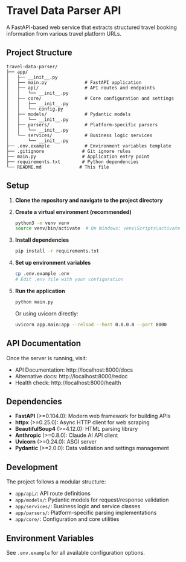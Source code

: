 # Travel Data Parser API

A FastAPI-based web service that extracts structured travel booking information from various travel platform URLs.

## Project Structure

```
travel-data-parser/
├── app/
│   ├── __init__.py
│   ├── main.py              # FastAPI application
│   ├── api/                 # API routes and endpoints
│   │   └── __init__.py
│   ├── core/                # Core configuration and settings
│   │   ├── __init__.py
│   │   └── config.py
│   ├── models/              # Pydantic models
│   │   └── __init__.py
│   ├── parsers/             # Platform-specific parsers
│   │   └── __init__.py
│   └── services/            # Business logic services
│       └── __init__.py
├── .env.example             # Environment variables template
├── .gitignore              # Git ignore rules
├── main.py                 # Application entry point
├── requirements.txt        # Python dependencies
└── README.md              # This file
```

## Setup

1. **Clone the repository and navigate to the project directory**

2. **Create a virtual environment (recommended)**
   ```bash
   python3 -m venv venv
   source venv/bin/activate  # On Windows: venv\Scripts\activate
   ```

3. **Install dependencies**
   ```bash
   pip install -r requirements.txt
   ```

4. **Set up environment variables**
   ```bash
   cp .env.example .env
   # Edit .env file with your configuration
   ```

5. **Run the application**
   ```bash
   python main.py
   ```

   Or using uvicorn directly:
   ```bash
   uvicorn app.main:app --reload --host 0.0.0.0 --port 8000
   ```

## API Documentation

Once the server is running, visit:
- API Documentation: http://localhost:8000/docs
- Alternative docs: http://localhost:8000/redoc
- Health check: http://localhost:8000/health

## Dependencies

- **FastAPI** (>=0.104.0): Modern web framework for building APIs
- **httpx** (>=0.25.0): Async HTTP client for web scraping
- **BeautifulSoup4** (>=4.12.0): HTML parsing library
- **Anthropic** (>=0.8.0): Claude AI API client
- **Uvicorn** (>=0.24.0): ASGI server
- **Pydantic** (>=2.0.0): Data validation and settings management

## Development

The project follows a modular structure:
- `app/api/`: API route definitions
- `app/models/`: Pydantic models for request/response validation
- `app/services/`: Business logic and service classes
- `app/parsers/`: Platform-specific parsing implementations
- `app/core/`: Configuration and core utilities

## Environment Variables

See `.env.example` for all available configuration options.